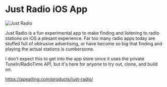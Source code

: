 # Just Radio iOS App

![Just Radio](https://cldup.com/VMQRlAcAfZ.png "Just Radio")

Just Radio is a fun experimental app to make finding and listening to radio stations on iOS a plesant experience. Far too many radio apps today are stuffed full of obtrusive advertising, or have become so big that finding and playing the actual stations is cumbersome.

I don't expect this to get into the app store since it uses the private TuneIn/RadioTime API, but it's here for anyone to try out, clone, and build on.

https://apeatling.com/products/just-radio/
